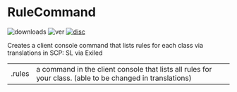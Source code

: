# RuleCommand
![downloads](https://img.shields.io/github/downloads/Waltuhs/RuleCommand/total?logo=github&style=for-the-badge)
![ver](https://img.shields.io/github/v/release/Waltuhs/RuleCommand?include_prereleases&logo=github&style=for-the-badge)
[![disc](https://img.shields.io/discord/1235681501849321482?label=Discord&logo=discord&style=for-the-badge)](https://discord.gg/MQAcPFJRkR)

Creates a client console command that lists rules for each class via translations in SCP: SL via Exiled

| |  |
| --- | --- |
| .rules | a command in the client console that lists all rules for your class. (able to be changed in translations) |
